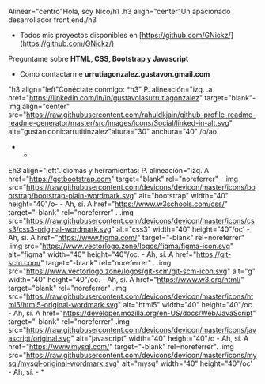 Alinear="centro"Hola, soy Nico/h1
.h3 align="center"Un apacionado desarrollador front end./h3

- Todos mis proyectos disponibles en [https://github.com/GNickz/](https://github.com/GNickz/)

Preguntame sobre **HTML, CSS, Bootstrap y Javascript**

- Como contactarme **urrutiagonzalez.gustavon.gmail.com**

"h3 align="left"Conéctate conmigo: *h3"
P. alineación="izq.
.a href="https://linkedin.com/in/in/gustavolasurrutiagonzalez" target="blank"-img align="center" src="https://raw.githubusercontent.com/rahuldkjain/github-profile-readme-readme-generator/master/src/images/icons/Social/linked-in-alt.svg" alt="gustaniconicarrutitinzalez"altura="30" anchura="40" /o/ao.
- *

Eh3 align="left".Idiomas y herramientas:
P. alineación="izq. A href="https://getbootstrap.com" target="blank" rel="noreferrer" . .img src="https://raw.githubusercontent.com/devicons/devicon/master/icons/bootstrap/bootstrap-plain-wordmark.svg" alt="bootstrap" width="40" height="40"/o- - Ah, sí. A href="https://www.w3schools.com/css/" target="-blank" rel="noreferrer" . .img src="https://raw.githubusercontent.com/devicons/devicon/master/icons/css3/css3-original-wordmark.svg" alt="css3" width="40" height="40"/oc' - Ah, sí. A href="https://www.figma.com/" target="-blank" rel=noreferrer" .img src="https://www.vectorlogo.zone/logos/figma/figma-icon.svg" alt="figma" width="40" height="40"/oc. - Ah, sí. A href="https://git-scm.com/" target="-blank" rel="noreferrer" . .img src="https://www.vectorlogo.zone/logos/git-scm/git-scm-icon.svg" alt="g" width="40" height="40"/oc. - Ah, sí. A href="https://www.w3.org/html/" target="blank" rel="noreferrer" .img src="https://raw.githubusercontent.com/devicons/devicon/master/icons/html5/html5-original-wordmark.svg" alt="html5" width="40" height="40"/oc. - Ah, sí. A href="https://developer.mozilla.org/en-US/docs/Web/JavaScript" target="-blank" rel="noreferrer" .img src="https://raw.githubusercontent.com/devicons/devicon/master/icons/javascript/original.svg" alt="javascript" width="40" height="40"/o - Ah, sí. A href="https://www.mysql.com/" target="-blank" rel=noreferrer". .img src="https://raw.githubusercontent.com/devicons/devicon/master/icons/mysql/mysql-original-wordmark.svg" alt="mysq" width="40" height="40"/oc' - Ah, sí. - *


